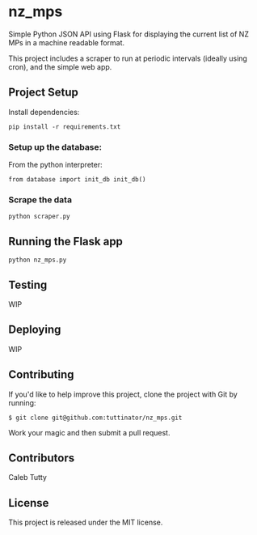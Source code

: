 nz_mps
======

Simple Python JSON API using Flask for displaying the current list of NZ MPs in a machine readable format.

This project includes a scraper to run at periodic intervals (ideally
using cron), and the simple web app.

## Project Setup

Install dependencies:

``
pip install -r requirements.txt
``

### Setup up the database:

From the python interpreter:

``
  from database import init_db
  init_db()
``

### Scrape the data

``
python scraper.py
``

## Running the Flask app

``
python nz_mps.py
``

## Testing

WIP

## Deploying

WIP

## Contributing

If you'd like to help improve this project, clone the project with Git
by running:

``
$ git clone git@github.com:tuttinator/nz_mps.git
``

Work your magic and then submit a pull request.

## Contributors

Caleb Tutty

## License

This project is released under the MIT license.
